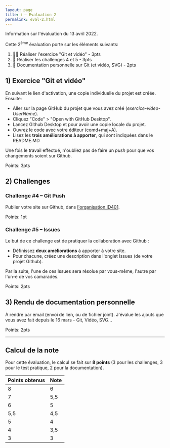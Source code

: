 ```yaml
---
layout: page
title: ℹ️ – Evaluation 2
permalink: eval-2.html
---
```


Information sur l'évaluation du 13 avril 2022.

Cette 2<sup>ème</sup> évaluation porte sur les éléments suivants:

1. 👩‍💻 Réaliser l'exercice "Git et vidéo"  - 3pts
2. 💪 Réaliser les challenges 4 et 5 - 3pts
3. 📑 Documentation personnelle sur Git (et vidéo, SVG) - 2pts

## 1) Exercice "Git et vidéo"


En suivant le lien d'activation, une copie individuelle du projet est créée. Ensuite:

- Aller sur la page GitHub du projet que vous avez créé (*exercice-video-UserName*).
- Cliquez "Code" > "Open with GitHub Desktop".
- Lancez Github Desktop et pour avoir une copie locale du projet.
- Ouvrez le code avec votre éditeur (comd+maj+A).
- Lisez les **trois améliorations à apporter**, qui sont indiquées dans le README.MD

Une fois le travail effectué, n'oubliez pas de faire un *push* pour que vos changements soient sur Github.

Points: 3pts

## 2) Challenges

### Challenge #4 – Git Push

Publier votre site sur Github, dans [l'organisation ID401](https://github.com/eracom-id401).

Points: 1pt

### Challenge #5 – Issues

Le but de ce challenge est de pratiquer la collaboration avec Github :

- Définissez **deux améliorations** à apporter à votre site.
- Pour chacune, créez une description dans l'onglet Issues (de votre projet Github).

Par la suite, l'une de ces Issues sera résolue par vous-même, l'autre par l'un-e de vos camarades.

Points: 2pts

## 3) Rendu de documentation personnelle

À rendre par email (envoi de lien, ou de fichier joint). J'évalue les ajouts que vous avez fait depuis le 16 mars - Git, Vidéo, SVG...

Points: 2pts

***

## Calcul de la note

Pour cette évaluation, le calcul se fait sur **8 points** (3 pour les challenges, 3 pour le test pratique, 2 pour la documentation).

| Points obtenus  | Note |
|:--------------- |:---- |
| 8               | 6    |
| 7               | 5,5  |
| 6               | 5    |
| 5,5             | 4,5  |
| 5               | 4    |
| 4               | 3,5  |
| 3               | 3    |
